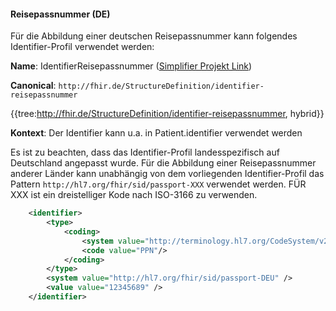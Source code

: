 #### Reisepassnummer (DE)

Für die Abbildung einer deutschen Reisepassnummer kann folgendes Identifier-Profil verwendet werden:

**Name**: IdentifierReisepassnummer ([Simplifier Projekt Link](https://simplifier.net/resolve?canonical=http://fhir.de/StructureDefinition/identifier-reisepassnummer&scope=de.basisprofil.r4@1.5.4))

**Canonical**: `http://fhir.de/StructureDefinition/identifier-reisepassnummer`

{{tree:http://fhir.de/StructureDefinition/identifier-reisepassnummer, hybrid}}

**Kontext**: Der Identifier kann u.a. in Patient.identifier verwendet werden

Es ist zu beachten, dass das Identifier-Profil landesspezifisch auf Deutschland angepasst wurde. Für die Abbildung einer Reisepassnummer anderer Länder kann unabhängig von dem vorliegenden Identifier-Profil das Pattern ```http://hl7.org/fhir/sid/passport-XXX``` verwendet werden. FÜR XXX ist ein dreistelliger Kode nach ISO-3166 zu verwenden.

```xml
    <identifier>
        <type>
            <coding>
                <system value="http://terminology.hl7.org/CodeSystem/v2-0203"/>
                <code value="PPN"/>
            </coding>
        </type>
        <system value="http://hl7.org/fhir/sid/passport-DEU" />
        <value value="12345689" />
    </identifier>
```